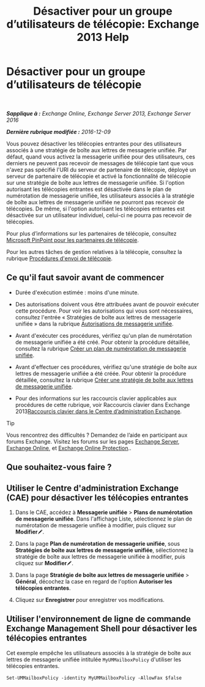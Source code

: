 ﻿---
title: 'Désactiver pour un groupe d’utilisateurs de télécopie: Exchange 2013 Help'
TOCTitle: Désactiver pour un groupe d’utilisateurs de télécopie
ms:assetid: 1c57c3ba-2b0e-43dd-9b28-43bada1592c5
ms:mtpsurl: https://technet.microsoft.com/fr-fr/library/JJ650864(v=EXCHG.150)
ms:contentKeyID: 52057043
ms.date: 05/23/2018
mtps_version: v=EXCHG.150
ms.translationtype: MT
---

# Désactiver pour un groupe d’utilisateurs de télécopie

 

_**Sapplique à :** Exchange Online, Exchange Server 2013, Exchange Server 2016_

_**Dernière rubrique modifiée :** 2016-12-09_

Vous pouvez désactiver les télécopies entrantes pour des utilisateurs associés à une stratégie de boîte aux lettres de messagerie unifiée. Par défaut, quand vous activez la messagerie unifiée pour des utilisateurs, ces derniers ne peuvent pas recevoir de messages de télécopie tant que vous n'avez pas spécifié l'URI du serveur de partenaire de télécopie, déployé un serveur de partenaire de télécopie et activé la fonctionnalité de télécopie sur une stratégie de boîte aux lettres de messagerie unifiée. Si l'option autorisant les télécopies entrantes est désactivée dans le plan de numérotation de messagerie unifiée, les utilisateurs associés à la stratégie de boîte aux lettres de messagerie unifiée ne pourront pas recevoir de télécopies. De même, si l'option autorisant les télécopies entrantes est désactivée sur un utilisateur individuel, celui-ci ne pourra pas recevoir de télécopies.

Pour plus d’informations sur les partenaires de télécopie, consultez [Microsoft PinPoint pour les partenaires de télécopie](https://go.microsoft.com/fwlink/?linkid=190238).

Pour les autres tâches de gestion relatives à la télécopie, consultez la rubrique [Procédures d'envoi de télécopie](faxing-procedures-exchange-2013-help.md).

## Ce qu'il faut savoir avant de commencer

  - Durée d'exécution estimée : moins d'une minute.

  - Des autorisations doivent vous être attribuées avant de pouvoir exécuter cette procédure. Pour voir les autorisations qui vous sont nécessaires, consultez l'entrée « Stratégies de boîte aux lettres de messagerie unifiée » dans la rubrique [Autorisations de messagerie unifiée](unified-messaging-permissions-exchange-2013-help.md).

  - Avant d'exécuter ces procédures, vérifiez qu'un plan de numérotation de messagerie unifiée a été créé. Pour obtenir la procédure détaillée, consultez la rubrique [Créer un plan de numérotation de messagerie unifiée](create-a-um-dial-plan-exchange-2013-help.md).

  - Avant d'effectuer ces procédures, vérifiez qu'une stratégie de boîte aux lettres de messagerie unifiée a été créée. Pour obtenir la procédure détaillée, consultez la rubrique [Créer une stratégie de boîte aux lettres de messagerie unifiée](create-a-um-mailbox-policy-exchange-2013-help.md).

  - Pour des informations sur les raccourcis clavier applicables aux procédures de cette rubrique, voir Raccourcis clavier dans Exchange 2013[Raccourcis clavier dans le Centre d’administration Exchange](keyboard-shortcuts-in-the-exchange-admin-center-exchange-online-protection-help.md).

> [!TIP]
> Vous rencontrez des difficultés ? Demandez de l’aide en participant aux forums Exchange. Visitez les forums sur les pages <a href="https://go.microsoft.com/fwlink/p/?linkid=60612">Exchange Server</a>, <a href="https://go.microsoft.com/fwlink/p/?linkid=267542">Exchange Online</a>, et <a href="https://go.microsoft.com/fwlink/p/?linkid=285351">Exchange Online Protection</a>..


## Que souhaitez-vous faire ?

## Utiliser le Centre d'administration Exchange (CAE) pour désactiver les télécopies entrantes

1.  Dans le CAE, accédez à **Messagerie unifiée** \> **Plans de numérotation de messagerie unifiée**. Dans l'affichage Liste, sélectionnez le plan de numérotation de messagerie unifiée à modifier, puis cliquez sur **Modifier**![Icône Modifier](images/Bb124582.6f53ccb2-1f13-4c02-bea0-30690e6ea71d(EXCHG.150).gif "Icône Modifier").

2.  Dans la page **Plan de numérotation de messagerie unifiée**, sous **Stratégies de boîte aux lettres de messagerie unifiée**, sélectionnez la stratégie de boîte aux lettres de messagerie unifiée à modifier, puis cliquez sur **Modifier**![Icône Modifier](images/Bb124582.6f53ccb2-1f13-4c02-bea0-30690e6ea71d(EXCHG.150).gif "Icône Modifier").

3.  Dans la page **Stratégie de boîte aux lettres de messagerie unifiée** \> **Général**, décochez la case en regard de l'option **Autoriser les télécopies entrantes**.

4.  Cliquez sur **Enregistrer** pour enregistrer vos modifications.

## Utiliser l'environnement de ligne de commande Exchange Management Shell pour désactiver les télécopies entrantes

Cet exemple empêche les utilisateurs associés à la stratégie de boîte aux lettres de messagerie unifiée intitulée `MyUMMailboxPolicy` d'utiliser les télécopies entrantes.

    Set-UMMailboxPolicy -identity MyUMMailboxPolicy -AllowFax $false

